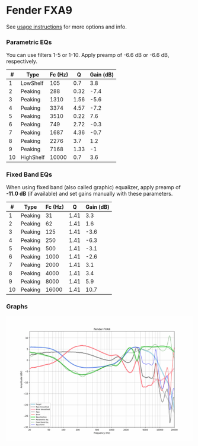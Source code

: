 # Fender FXA9
See [usage instructions](https://github.com/jaakkopasanen/AutoEq#usage) for more options and info.

### Parametric EQs
You can use filters 1-5 or 1-10. Apply preamp of -6.6 dB or -6.6 dB, respectively.

|   # | Type      |   Fc (Hz) |    Q |   Gain (dB) |
|-----|-----------|-----------|------|-------------|
|   1 | LowShelf  |       105 | 0.7  |         3.8 |
|   2 | Peaking   |       288 | 0.32 |        -7.4 |
|   3 | Peaking   |      1310 | 1.56 |        -5.6 |
|   4 | Peaking   |      3374 | 4.57 |        -7.2 |
|   5 | Peaking   |      3510 | 0.22 |         7.6 |
|   6 | Peaking   |       749 | 2.72 |        -0.3 |
|   7 | Peaking   |      1687 | 4.36 |        -0.7 |
|   8 | Peaking   |      2276 | 3.7  |         1.2 |
|   9 | Peaking   |      7168 | 1.33 |        -1   |
|  10 | HighShelf |     10000 | 0.7  |         3.6 |

### Fixed Band EQs
When using fixed band (also called graphic) equalizer, apply preamp of **-11.0 dB** (if available) and set gains manually with these parameters.

|   # | Type    |   Fc (Hz) |    Q |   Gain (dB) |
|-----|---------|-----------|------|-------------|
|   1 | Peaking |        31 | 1.41 |         3.3 |
|   2 | Peaking |        62 | 1.41 |         1.6 |
|   3 | Peaking |       125 | 1.41 |        -3.6 |
|   4 | Peaking |       250 | 1.41 |        -6.3 |
|   5 | Peaking |       500 | 1.41 |        -3.1 |
|   6 | Peaking |      1000 | 1.41 |        -2.6 |
|   7 | Peaking |      2000 | 1.41 |         3.1 |
|   8 | Peaking |      4000 | 1.41 |         3.4 |
|   9 | Peaking |      8000 | 1.41 |         5.9 |
|  10 | Peaking |     16000 | 1.41 |        10.7 |

### Graphs
![](./Fender%20FXA9.png)
